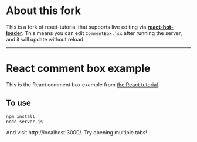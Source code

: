 # About this fork

This is a fork of react-tutorial that supports live editing via **[react-hot-loader](https://github.com/gaearon/react-hot-loader)**.
This means you can edit `CommentBox.jsx` after running the server, and it will update without reload.

--------------------

# React comment box example

This is the React comment box example from [the React tutorial](http://facebook.github.io/react/docs/tutorial.html).

## To use

```
npm install
node server.js
```

And visit http://localhost:3000/. Try opening multiple tabs!

